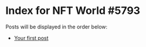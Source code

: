# Index for NFT World #5793
Posts will be displayed in the order below:

- [Your first post](./001-first.md)


